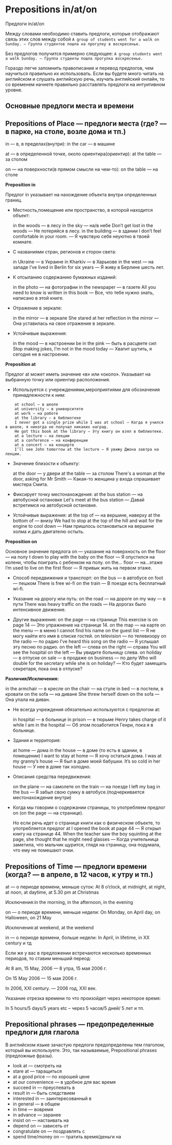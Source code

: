 # Prepositions in/at/on

Предлоги  in/at/on


Между словами необходимо ставить предлоги, которые отображают связь этих слов между собой
`A group of students went for a walk on Sunday. — Группа студентов пошла на прогулку в воскресенье.`

Без предлогов получится примерно следующее:
`A group students went a walk Sunday. — Группа студенты пошла прогулка воскресенье.`

Гораздо легче запомнить правописание и перевод предлогов, чем научиться правильно их использовать.
Если вы будете много читать на английском и слушать английскую речь, изучать английский онлайн,
то со временем начнете правильно расставлять предлоги на интуитивном уровне.

## Основные предлоги места и времени

## Prepositions of Place — предлоги места (где? — в парке, на столе, возле дома и тп.)

in — в, в пределах(внутри): in the car — в машине

at — в определенной точке, около ориентира(ориентир): at the table — за столом

on — на поверхности(в прямом смысле на чем-то): on the table — на столе

**Preposition in**

Предлог in указывает на нахождение объекта внутри определенных границ.

- Местность,помещение или пространство, в которой находится объект:

    in the woods — в лесу
    in the sky — на/в небе
    Don’t get lost in the woods — Не потеряйся в лесу.
    in the building — в здании
    I don’t feel comfortable in your room. — Я чувствую себя неуютно в твоей комнате.

- С названиями стран, регионов и сторон света:

    in Ukraine — в Украине
    in Kharkiv — в Харькове
    in the west — на западе
    I’ve lived in Berlin for six years — Я живу в Берлине шесть лет.

- К отсыланию содержанию бумажных изданий:

    in the photo — на фотографии
    in the newspaper — в газете
    All you need to know is written in this book — Все, что тебе нужно знать, написано в этой книге.

- Отражение в зеркале:

    in the mirror — в зеркале
    She stared at her reflection in the mirror — Она уставилась на свое отражение в зеркале.

- Устойчивые выражения:

    in the mood — в настроении
    be in the pink — быть в расцвете сил
    Stop making jokes, I’m not in the mood today — Хватит шутить, я сегодня не в настроении.


**Preposition at**

Предлог at может иметь значение «в» или «около». Указывает на выбранную точку или ориентир расположения.
- Используется с учереждениями,мероприятиями для обозначения принадлежности к ним:
```
    at school — в школе
    at university — в университете
    at work — на работе
    at the library — в библиотеке
    I never got a single prize while I was at school — Когда я учился в школе, я никогда не получал никаких наград.
    He got this book at the library — Эту книгу он взял в библиотеке.
    at a lecture — на лекции
    at a conference — на конференции
    at a concert — на концерте
    I’ll see John tomorrow at the lecture — Я увижу Джона завтра на лекции.
```
- Значение близости к объекту:

    at the door — у двери
    at the table — за столом
    There's a woman at the door, asking for Mr Smith — Какая-то женщина у входа спрашивает мистера Смита.

- Фиксирует точку местонахождения:
    at the bus station — на автобусной остановке
    Let's meet at the bus station — Давай встретимся на автобусной остановке.

- Устойчивые выражения:
    at the top of — на вершине, наверху
    at the bottom of — внизу
    We had to stop at the top of the hill and wait for the engine to cool down — Нам пришлось остановиться на вершине холма и дать двигателю остыть.


**Preposition on**

Основное значение предлога on — указание на поверхность
    on the floor — на полу
    t down to play with the baby on the floor — Я опустился на колени, чтобы поиграть с ребенком на полу.
    on the… floor — на…этаже
    I’m used to live on the first floor — Я привык жить на первом этаже.

- Способ передвижения и транспорт:
    on the bus — в автобусе
    on foot — пешком
    There is free wi-fi on the train — В поезде есть бесплатный wi-fi.

- Указание на дорогу или путь:
    on the road — на дороге
    on my way — в пути
    There was heavy traffic on the roads — На дорогах было интенсивное движение.

- Другие выражения:
    on the page — на странице
    This exercise is on page 14 — Это упражнение на странице 14.
    on the map — на карте
    on the menu — в меню
    I cannot find his name on the guest list — Я не могу найти его имя в списке гостей.
    on television — по телевизору
    on the radio — по радио
    I’ve heard this song on the radio — Я услышал эту песню по радио.
    on the left — слева
    on the right — справа
    You will see the hospital on the left — Вы увидите больницу слева.
    on holiday — в отпуске
    on sale — в продаже
    on business — по делу
    Who will double for the secretary while she is on holiday? — Кто будет замещать секретаря, пока она в отпуске?


**Различия/Исключения:**

in the armchair — в кресле
on the chair — на стуле
in bed — в постели, в кровати
on the sofa — на диване
She threw herself down on the sofa — Она упала на диван.

- Не всегда учреждения обязательно используются с предлогом at:

    in hospital — в больнице
    in prison — в тюрьме
    Henry takes charge of it while I am in the hospital — Об этом позаботится Генри, пока я в больнице.

- Здания и территория:

    at home — дома
    in the house — в доме (то есть в здании, в помещении)
    I want to stay at home — Я хочу остаться дома.
    I was at my granny’s house — Я был в доме моей бабушки.
    It’s so cold in her house — У нее в доме так холодно.

- Описания средства передвижения:

    on the plane — на самолете
    on the train — на поезде
    I left my bag in the bus — Я забыл свою сумку в автобусе.(подчеркивается местонахождение внутри)


- Когда мы говорим о содержании страницы, то употребляем предлог on (on the page — на странице).

    Но если речь идет о странице книги как о физическом объекте, то употребляется предлог at
    I opened the book at page 44 — Я открыл книгу на странице 44.
    When the teacher saw the boy squinting at the page, she thought that he might need glasses —
    Когда учительница заметила, что мальчик щурится, глядя на страницу, она подумала, что ему не помешают очки.


## Prepositions of Time — предлоги времени (когда? — в апреле, в 12 часов, к утру и тп.)

at — о периоде времени, меньше суток: At 8 o’clock, at midnight, at night, at noon, at daytime, at 5.30 pm at Christmas

Исключения:in the morning, in the afternoon, in the evening

on — о периоде времени, меньше недели: On Monday, on April day, on Halloween, on 21 May

Исключения:at weekend, at the weekend

in — о периоде времени, больше недели: In April, in lifetime, in XX century и тд


Если же у вас в предложении встречаются несколько временных периодов, то ставим меньший переод:

At 8 am, 15 May, 2006 — 8 утра, 15 мая 2006 г.

On 15 May 2006 — 15 мая 2006 г.

In 2006, XXI century. — 2006 год, XXI век.

Указание отрезка времени то что произойдет через некоторое время:

In 5 hours/5 days/5 years etc – через 5 часов/5 дней/ 5 лет и тп.


## Prepositional phrases — предопределенные предлоги для глагола

В английском языке зачастую предлоги предопределены тем глаголом, который вы используете.
Это, так называемые, Prepositional phrases (предложные фразы).
- look at — смотреть на
- stare at — таращиться
- at a good price — по хорошей цене
- at our convenience — в удобное для вас время
- succeed in — преуспевать в
- result in — быть следствием
- interested in — заинтересованный в
- in general — в общем
- in time — вовремя
- in advance — заранее
- insist on — настаивать на
- depend on — зависеть от
- congratulate on — поздравлять с
- spend time/money on — тратить время/деньги на


